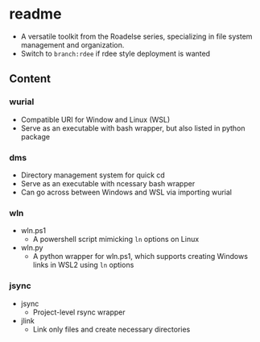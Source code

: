 # readme

+ A versatile toolkit from the Roadelse series, specializing in file system management and organization.
+ Switch to `branch:rdee` if rdee style deployment is wanted

## Content

### wurial

+ Compatible URI for Window and Linux (WSL)
+ Serve as an executable with bash wrapper, but also listed in python package

### dms

+ Directory management system for quick cd
+ Serve as an executable with ncessary bash wrapper
+ Can go across between Windows and WSL via importing wurial

### wln

+ wln.ps1
    - A powershell script mimicking `ln` options on Linux
+ wln.py
    - A python wrapper for wln.ps1, which supports creating Windows links in WSL2 using `ln` options

### jsync

+ jsync
    - Project-level rsync wrapper 
+ jlink
    - Link only files and create necessary directories 
